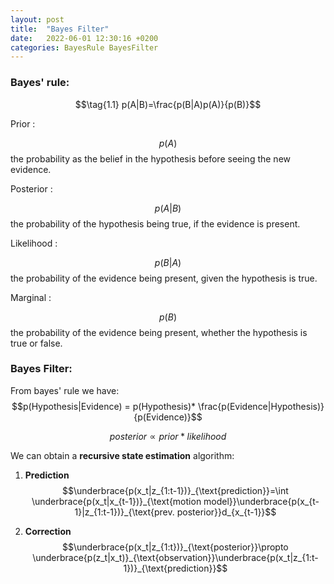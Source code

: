 ```yaml
---
layout: post
title:  "Bayes Filter"
date:   2022-06-01 12:30:16 +0200
categories: BayesRule BayesFilter
---
```



### Bayes' rule:

$$\tag{1.1} p(A|B)=\frac{p(B|A)p(A)}{p(B)}$$

Prior : <br>

$$p(A)$$ 
the probability as the belief in the hypothesis before seeing the new evidence.

Posterior : <br>

$$p(A|B)$$ 
the probability of the hypothesis being true, if the evidence is present. 

Likelihood : <br>

$$p(B|A)$$ 
the probability of the evidence being present, given the hypothesis is true.

Marginal : <br>

$$p(B)$$ 
the probability of the evidence being present, whether the hypothesis is true or false.


### Bayes Filter:

From bayes' rule we have: <br>
$$p(Hypothesis|Evidence) = p(Hypothesis)* \frac{p(Evidence|Hypothesis)}{p(Evidence)}$$ 

$$posterior \propto prior * likelihood$$

We can obtain a **recursive state estimation** algorithm:
1. **Prediction**<br>
$$\underbrace{p(x_t|z_{1:t-1})}_{\text{prediction}}=\int \underbrace{p(x_t|x_{t-1})}_{\text{motion model}}\underbrace{p(x_{t-1}|z_{1:t-1})}_{\text{prev. posterior}}d_{x_{t-1}}$$

2. **Correction**<br>
$$\underbrace{p(x_t|z_{1:t})}_{\text{posterior}}\propto \underbrace{p(z_t|x_t)}_{\text{observation}}\underbrace{p(x_t|z_{1:t-1})}_{\text{prediction}}$$